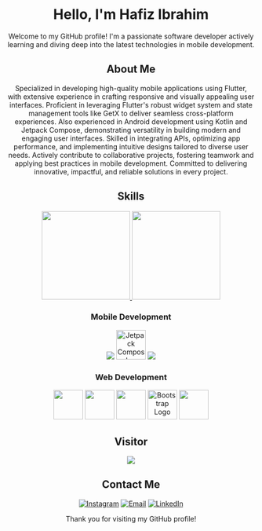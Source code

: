 <!-- Header Section -->
<div align="center">

# Hello, I'm Hafiz Ibrahim

Welcome to my GitHub profile! I'm a passionate software developer actively learning and diving deep into the latest technologies in mobile development.

## About Me

Specialized in developing high-quality mobile applications using Flutter, with extensive experience in crafting responsive and visually appealing user
interfaces. Proficient in leveraging Flutter's robust widget system and state management tools like GetX to deliver seamless cross-platform experiences.
Also experienced in Android development using Kotlin and Jetpack Compose, demonstrating versatility in building modern and engaging user
interfaces. Skilled in integrating APIs, optimizing app performance, and implementing intuitive designs tailored to diverse user needs. Actively
contribute to collaborative projects, fostering teamwork and applying best practices in mobile development. Committed to delivering innovative,
impactful, and reliable solutions in every project.

<!-- Skills Section -->
## Skills

<a href="https://github.com/hafizzibrahim">
  <img height="180em" src="https://github-readme-stats-eight-theta.vercel.app/api?username=hafizzibrahim&show_icons=true&theme=algolia&include_all_commits=true&count_private=true"/>
  <img height="180em" src="https://github-readme-stats-eight-theta.vercel.app/api/top-langs/?username=hafizzibrahim&layout=compact&langs_count=8&theme=algolia"/>
</a>

### Mobile Development
<div>
  <img src="https://img.icons8.com/color/48/000000/kotlin.png"/> 
  <img src="https://i.ibb.co/Nxjd7GM/jetpack-compose-icon-RGB.png" alt="Jetpack Compose Logo" width="60"/>
  <img src="https://img.icons8.com/color/48/000000/flutter.png"/>
</div>

### Web Development
<div>
  <img src="https://img.icons8.com/color/48/000000/html-5.png" width="60"/>
  <img src="https://img.icons8.com/color/48/000000/css3.png" width="60"/>
  <img src="https://img.icons8.com/color/48/000000/javascript.png" width="60"/>
  <img src="https://getbootstrap.com/docs/5.0/assets/brand/bootstrap-logo.svg" alt="Bootstrap Logo" width="60"/>
  <img src="https://img.icons8.com/color/48/000000/react-native.png" width="60"/>
</div>

<!-- Visitor Counter Section -->
## Visitor
<div>
    <img src="https://profile-counter.glitch.me/hafizzibrahim/count.svg?"  /> <br>
</div>

<!-- Contact Me Section -->
## Contact Me
[![Instagram](https://img.shields.io/badge/Instagram-%23E4405F.svg?&style=for-the-badge&logo=instagram&logoColor=white)](https://www.instagram.com/hafizibrahimm_/?hl=id)
[![Email](https://img.shields.io/badge/Email-%230077B5.svg?&style=for-the-badge&logo=gmail&logoColor=white)](mailto:hafizzibrahimm0@gmail.com)
[![LinkedIn](https://img.shields.io/badge/LinkedIn-%230077B5.svg?&style=for-the-badge&logo=linkedin&logoColor=white)](https://www.linkedin.com/in/hafiz-ibrahim-1b142628a/)
<br>

Thank you for visiting my GitHub profile!
</div>
